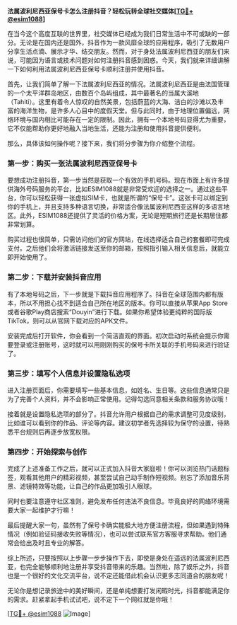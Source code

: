**法属波利尼西亚保号卡怎么注册抖音？轻松玩转全球社交媒体[[TG💪+ @esim1088](https://t.me/s/esim1088)]**

在当今这个高度互联的世界里，社交媒体已经成为我们日常生活中不可或缺的一部分。无论是在国内还是国外，抖音作为一款风靡全球的应用程序，吸引了无数用户分享生活点滴、展示才华、结交朋友。然而，对于身处法属波利尼西亚的朋友们来说，可能因为语言或技术问题对如何注册抖音感到困惑。今天，我们就来详细讲解一下如何利用法属波利尼西亚保号卡顺利注册并使用抖音。

首先，让我们简单了解一下法属波利尼西亚的情况。法属波利尼西亚是由法国管理的一个太平洋群岛地区，由数百个岛屿组成，其中最著名的当属大溪地（Tahiti）。这里有着令人惊叹的自然美景，包括蔚蓝的大海、洁白的沙滩以及丰富的海洋生物，是许多人心目中的度假天堂。但与此同时，由于地理位置偏远，网络环境与国内相比可能存在一定的限制。因此，拥有一个本地号码显得尤为重要，它不仅能帮助你更好地融入当地生活，还能为注册和使用抖音提供便利。

那么，具体该如何操作呢？接下来，我们将分步骤为你介绍整个流程。

### 第一步：购买一张法属波利尼西亚保号卡

要想成功注册抖音，第一步当然是获取一个有效的手机号码。现在市面上有许多提供海外号码服务的平台，比如ESIM1088就是非常受欢迎的选择之一。通过这些平台，你可以轻松获得一张虚拟SIM卡，也就是所谓的“保号卡”。这张卡可以绑定到你的手机上，并且支持多种语言切换，非常适合像法属波利尼西亚这样的多语言地区。此外，ESIM1088还提供了灵活的价格方案，无论是短期旅行还是长期居住都非常划算。

购买过程也很简单，只需访问他们的官方网站，在线选择适合自己的套餐即可完成支付。之后他们会将激活链接发送至你的邮箱，按照指引输入相关信息后，就能立即开始使用了。

### 第二步：下载并安装抖音应用

有了本地号码之后，下一步就是下载抖音应用程序了。抖音在全球范围内都有版本，所以不用担心找不到适合自己所在地区的版本。你可以直接从苹果App Store或者谷歌Play商店搜索“Douyin”进行下载。如果你希望体验更纯粹的国际版TikTok，则可以从官网下载对应的APK文件。

安装完成后打开软件，你会看到一个简洁直观的界面。初次启动时系统会提示你需要登录或注册账号，这时就可以用刚刚购买的保号卡所关联的手机号码来进行验证了。

### 第三步：填写个人信息并设置隐私选项

进入注册页面后，你需要填写一些基本信息，如姓名、生日等。这些信息通常只是为了完善个人资料，并不会影响正常使用。记得勾选同意相关条款和服务协议哦！

接着就是设置隐私选项的部分了。抖音允许用户根据自己的需求调整可见度级别，比如谁可以看到你的作品、评论等内容。建议初学者先选择较为保守的设置，待熟悉平台规则后再逐步放宽权限。

### 第四步：开始探索与创作

完成了上述准备工作之后，就可以正式加入抖音大家庭啦！你可以浏览热门话题标签，观看其他用户的精彩视频，甚至尝试自己动手制作短视频。别忘了添加音乐背景、滤镜特效等功能，让自己的作品更加吸引人眼球。

同时也要注意遵守社区准则，避免发布任何违法不良信息。毕竟良好的网络环境需要大家一起维护才行嘛！

最后提醒大家一句，虽然有了保号卡确实能极大地方便注册流程，但如果遇到特殊情况（例如验证码接收失败等情况），也可以尝试联系官方客服寻求帮助。他们通常会给出及时且专业的解答。

综上所述，只要按照以上步骤一步步操作下去，即使是身处在遥远的法属波利尼西亚，也完全能够顺利地注册并享受抖音带来的乐趣。当然啦，除了娱乐之外，抖音也是一个很好的文化交流平台，说不定还能借此机会认识更多志同道合的朋友呢！

无论你是想记录旅途中的美好瞬间，还是单纯想要打发闲暇时光，抖音都能满足你的需求。赶紧拿起手机试试吧，说不定下一个网红就是你哦！

[[TG💪+ @esim1088](https://t.me/s/esim1088) ![Image](https://i.postimg.cc/4NQfJmqS/Snipaste-2025-05-13-00-14-12.png)]